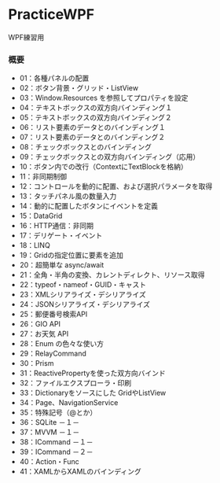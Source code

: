 # PracticeWPF
WPF練習用


### 概要
 * 01：各種パネルの配置
 * 02：ボタン背景・グリッド・ListView
 * 03：Window.Resources を参照してプロパティを設定
 * 04：テキストボックスの双方向バインディング１
 * 05：テキストボックスの双方向バインディング２
 * 06：リスト要素のデータとのバインディング１
 * 07：リスト要素のデータとのバインディング２
 * 08：チェックボックスとのバインディング
 * 09：チェックボックスとの双方向バインディング（応用）
 * 10：ボタン内での改行（ContextにTextBlockを格納）
 * 11：非同期制御
 * 12：コントロールを動的に配置、および選択パラメータを取得
 * 13：タッチパネル風の数量入力
 * 14：動的に配置したボタンにイベントを定義
 * 15：DataGrid
 * 16：HTTP通信：非同期
 * 17：デリゲート・イベント
 * 18：LINQ
 * 19：Gridの指定位置に要素を追加
 * 20：超簡単な async/await
 * 21：全角・半角の変換、カレントディレクト、リソース取得
 * 22：typeof・nameof・GUID・キャスト
 * 23：XMLシリアライズ・デシリアライズ
 * 24：JSONシリアライズ・デシリアライズ
 * 25：郵便番号検索API
 * 26：GIO API
 * 27：お天気 API
 * 28：Enum の色々な使い方
 * 29：RelayCommand
 * 30：Prism 
 * 31：ReactivePropertyを使った双方向バインド
 * 32：ファイルエクスプローラ・印刷
 * 33：Dictionaryをソースにした GridやListView
 * 34：Page、NavigationService
 * 35：特殊記号（@とか）
 * 36：SQLite －１－
 * 37：MVVM －１－
 * 38：ICommand －１－
 * 39：ICommand －２－
 * 40：Action・Func
 * 41：XAMLからXAMLのバインディング

